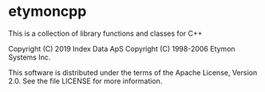 etymoncpp
=========

This is a collection of library functions and classes for C++

Copyright (C) 2019 Index Data ApS
Copyright (C) 1998-2006 Etymon Systems Inc.  

This software is distributed under the terms of the Apache License,
Version 2.0.  See the file LICENSE for more information.


